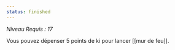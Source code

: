 ```yaml
---
status: finished
---
```

*Niveau Requis : 17*

Vous pouvez dépenser 5 points de ki pour lancer [[mur de feu]].